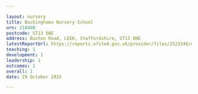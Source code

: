 ```yaml
---

layout: nursery
title: Buckinghams Nursery School
urn: 218408
postcode: ST13 6NE
address: Buxton Road, LEEK, Staffordshire, ST13 6NE
latestReportUrl: https://reports.ofsted.gov.uk/provider/files/2523248/urn/218408.pdf
teaching: 1
development: 1
leadership: 1
outcomes: 1
overall: 1
date: 29 October 2015

---
```

